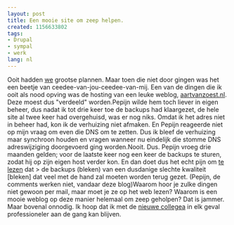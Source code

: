 ```yaml
---
layout: post
title: Een mooie site om zeep helpen.
created: 1156633802
tags:
- Drupal
- sympal
- werk
lang: nl
---
```

Ooit hadden  [we](http://sympal.nl/wie) grootse plannen. Maar toen die niet door gingen was het een beetje van ceedee-van-jou-ceedee-van-mij. Een van de dingen die ik ooit als nood opving was de hosting van een leuke weblog, [aartvanzoest.nl](http://aartvanzoest.nl/verder). Deze moest dus "verdeeld" worden.Pepijn wilde hem toch liever in eigen beheer, dus nadat ik tot drie keer toe de backups had klaargezet, de hele site al twee keer had overgehuisd, was er nog niks. Omdat ik het adres niet in beheer had, kon ik  de verhuizing niet afmaken. En Pepijn reageerde niet op mijn vraag om even die DNS om te zetten. Dus ik bleef de verhuizing maar synchroon houden en vragen wanneer nu eindelijk die stomme DNS adreswijziging doorgevoerd ging worden.Nooit. Dus. Pepijn vroeg drie maanden gelden; voor de laatste keer nog een keer de backups te sturen, zodat hij op zijn eigen host verder kon. En dan doet dus het echt pijn om [te lezen](http://aartvanzoest.nl/verder) dat > de backups (bleken) van een dusdanige slechte kwaliteit [bleken] dat veel met de hand zal moeten worden terug gezet. (Pepijn, de comments werken niet, vandaar deze blog)Waarom hoor je zulke dingen niet gewoon per mail, maar moet je ze op het web lezen? Waarom is een mooie weblog op deze manier helemaal om zeep geholpen? Dat is jammer. Maar bovenal onnodig. Ik hoop dat ik met de [nieuwe collegea](http://alacarteinternet.nl/) in elk geval professioneler aan de gang kan blijven.
